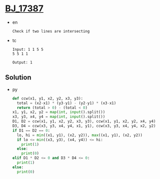 # [BJ_17387](https://acmicpc.net/problem/17387)

* en

  ```en
  Check if two lines are intersecting
  ```

* tc

  ```tc
  Input: 1 1 5 5
  5 5 1 1

  Output: 1
  ```

## Solution

* py

  ```py
  def ccw(x1, y1, x2, y2, x3, y3):
    total = (x2-x1) * (y3-y1) - (y2-y1) * (x3-x1)
    return (total > 0) - (total < 0)
  x1, y1, x2, y2 = map(int, input().split())
  x3, y3, x4, y4 = map(int, input().split())
  D1, D2 = ccw(x1, y1, x2, y2, x3, y3), ccw(x1, y1, x2, y2, x4, y4)
  D3, D4 = ccw(x3, y3, x4, y4, x1, y1), ccw(x3, y3, x4, y4, x2, y2)
  if D1 == D2 == 0:
    lo, hi = min((x1, y1), (x2, y2)), max((x1, y1), (x2, y2))
    if lo <= min((x3, y3), (x4, y4)) <= hi:
      print(1)
    else:
      print(0)
  elif D1 * D2 <= 0 and D3 * D4 <= 0:
    print(1)
  else:
    print(0)
  ```
